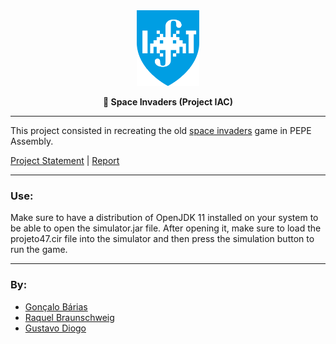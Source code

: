 <div align="center"><img src="docs/spaceinvanders-tecas.png" width="100">

__👾 Space Invaders (Project IAC)__</div>
___
This project consisted in recreating the old [space invaders](https://en.wikipedia.org/wiki/Space_Invaders) game in PEPE Assembly.

[Project Statement](docs/projeto-chuva-meteoros.pdf) | [Report](docs/grupo47.pdf)
___
### Use:

Make sure to have a distribution of OpenJDK 11 installed on your system to be able to open the simulator.jar file. After opening it, make sure to load the projeto47.cir file into the simulator and then press the simulation button to run the game.
___
### By:

- [Gonçalo Bárias](https://github.com/Gocho1234)
- [Raquel Braunschweig](https://github.com/iquelli)
- [Gustavo Diogo](https://github.com/GMD433)
